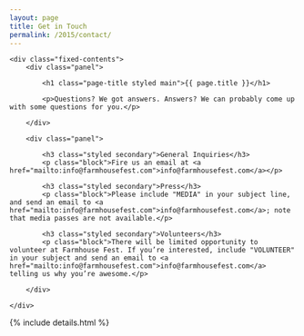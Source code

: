 ```yaml
---
layout: page
title: Get in Touch
permalink: /2015/contact/
---
```



<div class="panel-container two-up contact-intro-2up">

	<div class="fixed-contents">
		<div class="panel">

		    <h1 class="page-title styled main">{{ page.title }}</h1>

			<p>Questions? We got answers. Answers? We can probably come up with some questions for you.</p>
			
		</div>

		<div class="panel">

			<h3 class="styled secondary">General Inquiries</h3>
			<p class="block">Fire us an email at <a href="mailto:info@farmhousefest.com">info@farmhousefest.com</a></p>

			<h3 class="styled secondary">Press</h3>
			<p class="block">Please include "MEDIA" in your subject line, and send an email to <a href="mailto:info@farmhousefest.com">info@farmhousefest.com</a>; note that media passes are not available.</p>

			<h3 class="styled secondary">Volunteers</h3>
			<p class="block">There will be limited opportunity to volunteer at Farmhouse Fest. If you’re interested, include "VOLUNTEER" in your subject and send an email to <a href="mailto:info@farmhousefest.com">info@farmhousefest.com</a> telling us why you’re awesome.</p>

		</div>

	</div>

</div>

<div class="panel-container one-up contact-photos-1up">

</div>


{% include details.html %}